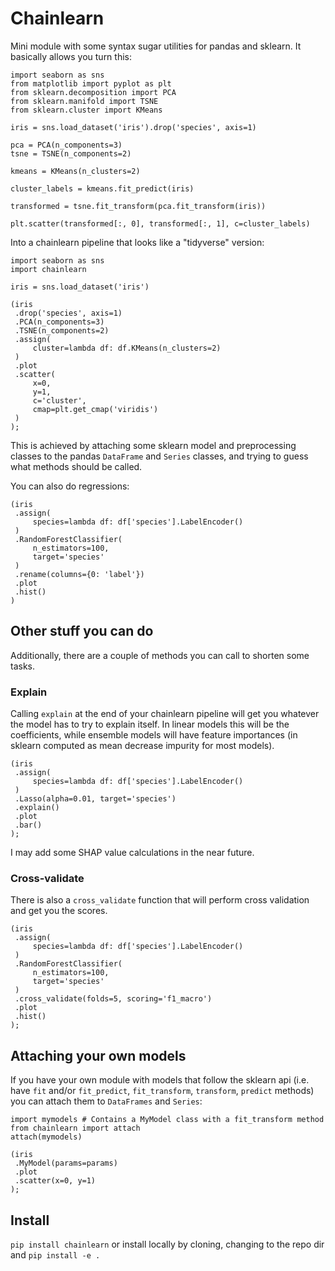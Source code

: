 # Chainlearn

Mini module with some syntax sugar utilities for pandas and sklearn. It basically allows you turn this:

```
import seaborn as sns
from matplotlib import pyplot as plt
from sklearn.decomposition import PCA
from sklearn.manifold import TSNE 
from sklearn.cluster import KMeans
 
iris = sns.load_dataset('iris').drop('species', axis=1)
 
pca = PCA(n_components=3)
tsne = TSNE(n_components=2)

kmeans = KMeans(n_clusters=2)

cluster_labels = kmeans.fit_predict(iris)

transformed = tsne.fit_transform(pca.fit_transform(iris))

plt.scatter(transformed[:, 0], transformed[:, 1], c=cluster_labels)
```

Into a chainlearn pipeline that looks like a "tidyverse" version:

```
import seaborn as sns
import chainlearn

iris = sns.load_dataset('iris')

(iris
 .drop('species', axis=1)
 .PCA(n_components=3)
 .TSNE(n_components=2)
 .assign(
     cluster=lambda df: df.KMeans(n_clusters=2)
 )
 .plot
 .scatter(
     x=0,
     y=1,
     c='cluster',
     cmap=plt.get_cmap('viridis')
 )
);
```

This is achieved by attaching some sklearn model and preprocessing classes to the pandas `DataFrame` and `Series` classes, and trying to guess what methods should be called. 

You can also do regressions:

```
(iris
 .assign(
     species=lambda df: df['species'].LabelEncoder()
 )
 .RandomForestClassifier(
     n_estimators=100,
     target='species'
 )
 .rename(columns={0: 'label'})
 .plot
 .hist()
)
```

## Other stuff you can do 

Additionally, there are a couple of methods you can call to shorten some tasks.

### Explain

Calling `explain` at the end of your chainlearn pipeline will get you whatever the model has to try to explain itself. In linear models this will be the coefficients, while ensemble models will have feature importances (in sklearn computed as mean decrease impurity for most models).

```
(iris
 .assign(
     species=lambda df: df['species'].LabelEncoder()
 )
 .Lasso(alpha=0.01, target='species')
 .explain()
 .plot
 .bar()
);
```

I may add some SHAP value calculations in the near future.

### Cross-validate

There is also a `cross_validate` function that will perform cross validation and get you the scores.

```
(iris
 .assign(
     species=lambda df: df['species'].LabelEncoder()
 )
 .RandomForestClassifier(
     n_estimators=100,
     target='species'
 )
 .cross_validate(folds=5, scoring='f1_macro')
 .plot
 .hist()
);
```

## Attaching your own models

If you have your own module with models that follow the sklearn api (i.e. have `fit` and/or `fit_predict`, `fit_transform`, `transform`, `predict` methods) you can attach them to `DataFrames` and `Series`:

```
import mymodels # Contains a MyModel class with a fit_transform method
from chainlearn import attach
attach(mymodels)

(iris
 .MyModel(params=params)
 .plot
 .scatter(x=0, y=1)
);
```


## Install

`pip install chainlearn` or install locally by cloning, changing to the repo dir and `pip install -e .`
